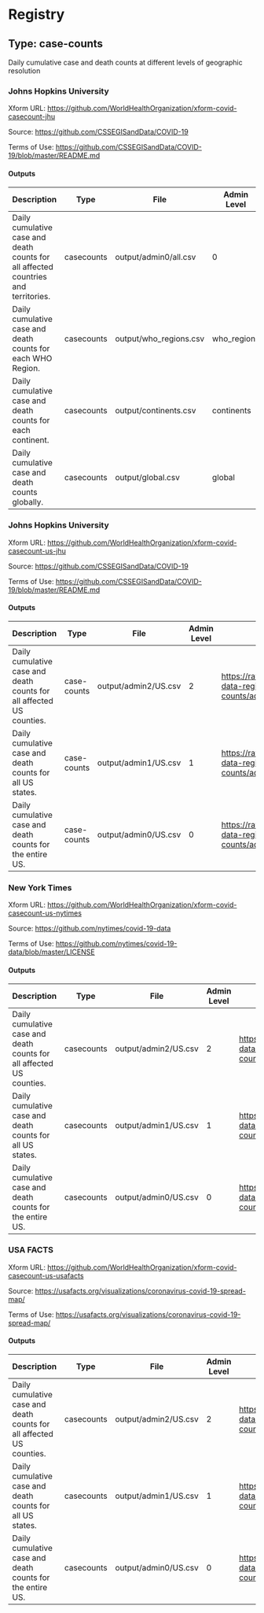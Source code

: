 # Registry
## Type: case-counts
Daily cumulative case and death counts at different levels of geographic resolution


### Johns Hopkins University


Xform URL: https://github.com/WorldHealthOrganization/xform-covid-casecount-jhu


Source: https://github.com/CSSEGISandData/COVID-19


Terms of Use: https://github.com/CSSEGISandData/COVID-19/blob/master/README.md


#### Outputs
| Description | Type | File | Admin Level | Schema |
|---|---|---|---|---|
| Daily cumulative case and death counts for all affected countries and territories. | casecounts | output/admin0/all.csv | 0 | https://raw.githubusercontent.com/WorldHealthOrganization/covid-data-registry/case-counts-schemas/schemas/case-counts/admin0/v1/admin0.json |
| Daily cumulative case and death counts for each WHO Region. | casecounts | output/who_regions.csv | who_regions | https://raw.githubusercontent.com/WorldHealthOrganization/covid-data-registry/case-counts-schemas/schemas/case-counts/who_regions/v1/who_regions.json |
| Daily cumulative case and death counts for each continent. | casecounts | output/continents.csv | continents | https://github.com/WorldHealthOrganization/covid-data-registry/blob/case-counts-schemas/schemas/case-counts/continents/v1/continents.json |
| Daily cumulative case and death counts globally. | casecounts | output/global.csv | global | https://raw.githubusercontent.com/WorldHealthOrganization/covid-data-registry/case-counts-schemas/schemas/case-counts/global/v1/global.json |


### Johns Hopkins University


Xform URL: https://github.com/WorldHealthOrganization/xform-covid-casecount-us-jhu


Source: https://github.com/CSSEGISandData/COVID-19


Terms of Use: https://github.com/CSSEGISandData/COVID-19/blob/master/README.md


#### Outputs
| Description | Type | File | Admin Level | Schema |
|---|---|---|---|---|
| Daily cumulative case and death counts for all affected US counties. | case-counts | output/admin2/US.csv | 2 | https://raw.githubusercontent.com/WorldHealthOrganization/covid-data-registry/master/schemas/case-counts/admin2/v1/admin2.json |
| Daily cumulative case and death counts for all US states. | case-counts | output/admin1/US.csv | 1 | https://raw.githubusercontent.com/WorldHealthOrganization/covid-data-registry/master/schemas/case-counts/admin1/v1/admin1.json |
| Daily cumulative case and death counts for the entire US. | case-counts | output/admin0/US.csv | 0 | https://raw.githubusercontent.com/WorldHealthOrganization/covid-data-registry/master/schemas/case-counts/admin0/v1/admin0.json |


### New York Times


Xform URL: https://github.com/WorldHealthOrganization/xform-covid-casecount-us-nytimes


Source: https://github.com/nytimes/covid-19-data


Terms of Use: https://github.com/nytimes/covid-19-data/blob/master/LICENSE


#### Outputs
| Description | Type | File | Admin Level | Schema |
|---|---|---|---|---|
| Daily cumulative case and death counts for all affected US counties. | casecounts | output/admin2/US.csv | 2 | https://raw.githubusercontent.com/WorldHealthOrganization/covid-data-registry/case-counts-schemas/schemas/case-counts/admin2/v1/admin2.json |
| Daily cumulative case and death counts for all US states. | casecounts | output/admin1/US.csv | 1 | https://raw.githubusercontent.com/WorldHealthOrganization/covid-data-registry/case-counts-schemas/schemas/case-counts/admin1/v1/admin1.json |
| Daily cumulative case and death counts for the entire US. | casecounts | output/admin0/US.csv | 0 | https://raw.githubusercontent.com/WorldHealthOrganization/covid-data-registry/case-counts-schemas/schemas/case-counts/admin0/v1/admin0.json |


### USA FACTS


Xform URL: https://github.com/WorldHealthOrganization/xform-covid-casecount-us-usafacts


Source: https://usafacts.org/visualizations/coronavirus-covid-19-spread-map/


Terms of Use: https://usafacts.org/visualizations/coronavirus-covid-19-spread-map/


#### Outputs
| Description | Type | File | Admin Level | Schema |
|---|---|---|---|---|
| Daily cumulative case and death counts for all affected US counties. | casecounts | output/admin2/US.csv | 2 | https://raw.githubusercontent.com/WorldHealthOrganization/covid-data-registry/case-counts-schemas/schemas/case-counts/admin2/v1/admin2.json |
| Daily cumulative case and death counts for all US states. | casecounts | output/admin1/US.csv | 1 | https://raw.githubusercontent.com/WorldHealthOrganization/covid-data-registry/case-counts-schemas/schemas/case-counts/admin1/v1/admin1.json |
| Daily cumulative case and death counts for the entire US. | casecounts | output/admin0/US.csv | 0 | https://raw.githubusercontent.com/WorldHealthOrganization/covid-data-registry/case-counts-schemas/schemas/case-counts/admin0/v1/admin0.json |
